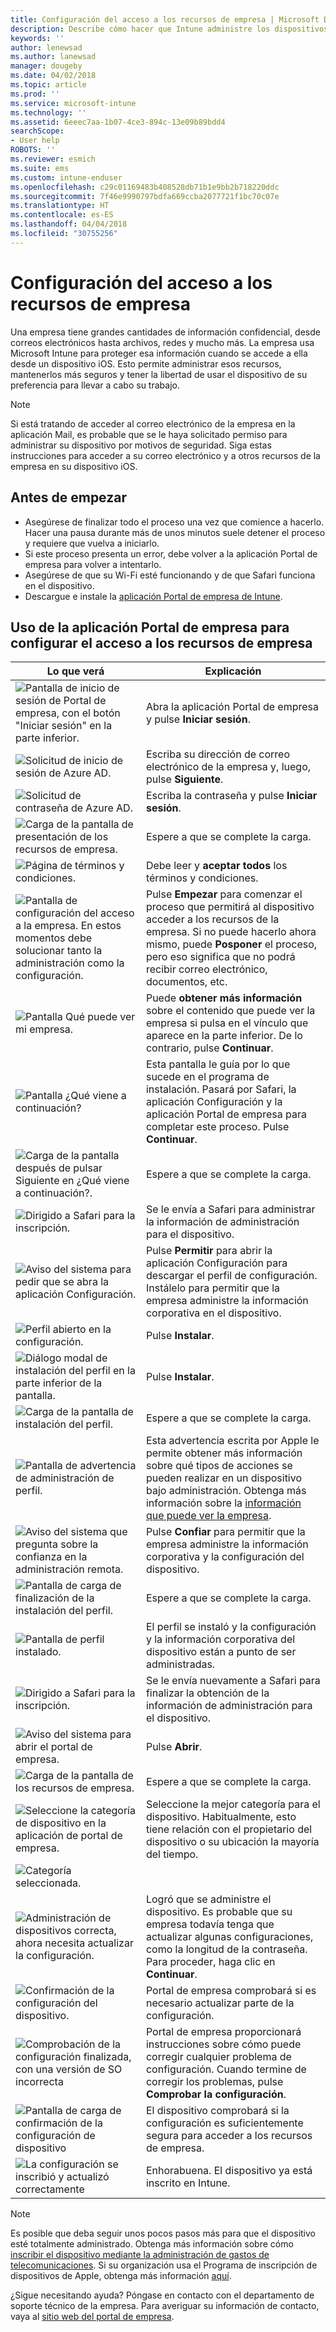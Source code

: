 ```yaml
---
title: Configuración del acceso a los recursos de empresa | Microsoft Docs
description: Describe cómo hacer que Intune administre los dispositivos iOS
keywords: ''
author: lenewsad
ms.author: lanewsad
manager: dougeby
ms.date: 04/02/2018
ms.topic: article
ms.prod: ''
ms.service: microsoft-intune
ms.technology: ''
ms.assetid: 6eeec7aa-1b07-4ce3-894c-13e09b89bdd4
searchScope:
- User help
ROBOTS: ''
ms.reviewer: esmich
ms.suite: ems
ms.custom: intune-enduser
ms.openlocfilehash: c29c01169483b408528db71b1e9bb2b718220ddc
ms.sourcegitcommit: 7f46e9990797bdfa669ccba2077721f1bc70c07e
ms.translationtype: HT
ms.contentlocale: es-ES
ms.lasthandoff: 04/04/2018
ms.locfileid: "30755256"
---
```

# <a name="set-up-access-to-your-company-resources"></a>Configuración del acceso a los recursos de empresa

Una empresa tiene grandes cantidades de información confidencial, desde correos electrónicos hasta archivos, redes y mucho más. La empresa usa Microsoft Intune para proteger esa información cuando se accede a ella desde un dispositivo iOS. Esto permite administrar esos recursos, mantenerlos más seguros y tener la libertad de usar el dispositivo de su preferencia para llevar a cabo su trabajo.

> [!NOTE]
> Si está tratando de acceder al correo electrónico de la empresa en la aplicación Mail, es probable que se le haya solicitado permiso para administrar su dispositivo por motivos de seguridad. Siga estas instrucciones para acceder a su correo electrónico y a otros recursos de la empresa en su dispositivo iOS.

## <a name="before-you-start"></a>Antes de empezar

- Asegúrese de finalizar todo el proceso una vez que comience a hacerlo. Hacer una pausa durante más de unos minutos suele detener el proceso y requiere que vuelva a iniciarlo.
- Si este proceso presenta un error, debe volver a la aplicación Portal de empresa para volver a intentarlo.
- Asegúrese de que su Wi-Fi esté funcionando y de que Safari funciona en el dispositivo.
- Descargue e instale la [aplicación Portal de empresa de Intune](install-and-sign-in-to-the-intune-company-portal-app-ios.md).


## <a name="using-the-company-portal-app-to-set-up-access-to-company-resources"></a>Uso de la aplicación Portal de empresa para configurar el acceso a los recursos de empresa

|Lo que verá|Explicación|
|---|---|
|![Pantalla de inicio de sesión de Portal de empresa, con el botón "Iniciar sesión" en la parte inferior.](./media/ios-01-cp-enroll-1802.png)|Abra la aplicación Portal de empresa y pulse **Iniciar sesión**.|
|![Solicitud de inicio de sesión de Azure AD.](./media/ios-02-cp-enroll-1802.png)|Escriba su dirección de correo electrónico de la empresa y, luego, pulse **Siguiente**.|
|![Solicitud de contraseña de Azure AD.](./media/ios-03-cp-enroll-1802.png)|Escriba la contraseña y pulse **Iniciar sesión**.|
|![Carga de la pantalla de presentación de los recursos de empresa.](./media/ios-04-cp-enroll-1802.png)|Espere a que se complete la carga.|
|![Página de términos y condiciones.](./media/ios-05-cp-enroll-1802.png)|Debe leer y **aceptar todos** los términos y condiciones.|
|![Pantalla de configuración del acceso a la empresa. En estos momentos debe solucionar tanto la administración como la configuración.](./media/ios-06-cp-enroll-1802.png)|Pulse **Empezar** para comenzar el proceso que permitirá al dispositivo acceder a los recursos de la empresa. Si no puede hacerlo ahora mismo, puede **Posponer** el proceso, pero eso significa que no podrá recibir correo electrónico, documentos, etc.|
|![Pantalla Qué puede ver mi empresa.](./media/ios-07-cp-enroll-1802.png)|Puede **obtener más información** sobre el contenido que puede ver la empresa si pulsa en el vínculo que aparece en la parte inferior. De lo contrario, pulse **Continuar**.|
|![Pantalla ¿Qué viene a continuación?](./media/ios-08-cp-enroll-1802.png)|Esta pantalla le guía por lo que sucede en el programa de instalación. Pasará por Safari, la aplicación Configuración y la aplicación Portal de empresa para completar este proceso. Pulse **Continuar**.|
|![Carga de la pantalla después de pulsar Siguiente en ¿Qué viene a continuación?.](./media/ios-09-cp-enroll-1802.png)|Espere a que se complete la carga.|
|![Dirigido a Safari para la inscripción.](./media/ios-7-cp-enroll-1711.png)|Se le envía a Safari para administrar la información de administración para el dispositivo.|
|![Aviso del sistema para pedir que se abra la aplicación Configuración.](./media/ios-8-cp-enroll-1711.png)|Pulse **Permitir** para abrir la aplicación Configuración para descargar el perfil de configuración. Instálelo para permitir que la empresa administre la información corporativa en el dispositivo.|
|![Perfil abierto en la configuración.](./media/ios-9-cp-enroll-1711.png)|Pulse **Instalar**.|
|![Diálogo modal de instalación del perfil en la parte inferior de la pantalla.](./media/ios-10-cp-enroll-1711.png)|Pulse **Instalar**.|
|![Carga de la pantalla de instalación del perfil.](./media/ios-11-cp-enroll-1711.png)|Espere a que se complete la carga.|
|![Pantalla de advertencia de administración de perfil.](./media/ios-12-cp-enroll-1711.png)|Esta advertencia escrita por Apple le permite obtener más información sobre qué tipos de acciones se pueden realizar en un dispositivo bajo administración. Obtenga más información sobre la [información que puede ver la empresa](what-info-can-your-company-see-when-you-enroll-your-device-in-intune.md).|
|![Aviso del sistema que pregunta sobre la confianza en la administración remota.](./media/ios-13-cp-enroll-1711.png)|Pulse **Confiar** para permitir que la empresa administre la información corporativa y la configuración del dispositivo.|
|![Pantalla de carga de finalización de la instalación del perfil.](./media/ios-14-cp-enroll-1711.png)|Espere a que se complete la carga.|
|![Pantalla de perfil instalado.](./media/ios-15-cp-enroll-1711.png)|El perfil se instaló y la configuración y la información corporativa del dispositivo están a punto de ser administradas.|
|![Dirigido a Safari para la inscripción.](./media/ios-16-cp-enroll-1711.png)|Se le envía nuevamente a Safari para finalizar la obtención de la información de administración para el dispositivo. |
|![Aviso del sistema para abrir el portal de empresa.](./media/ios-17-cp-enroll-1711.png)|Pulse **Abrir**.|
|![Carga de la pantalla de los recursos de empresa.](./media/ios-21-cp-enroll-1802.png)|Espere a que se complete la carga.|
|![Seleccione la categoría de dispositivo en la aplicación de portal de empresa.](./media/ios-22-cp-enroll-1802.png)|Seleccione la mejor categoría para el dispositivo. Habitualmente, esto tiene relación con el propietario del dispositivo o su ubicación la mayoría del tiempo.|
|![Categoría seleccionada.](./media/ios-23-cp-enroll-1802.png)||
|![Administración de dispositivos correcta, ahora necesita actualizar la configuración.](./media/ios-24-cp-enroll-1802.png)|Logró que se administre el dispositivo. Es probable que su empresa todavía tenga que actualizar algunas configuraciones, como la longitud de la contraseña. Para proceder, haga clic en **Continuar**.|
|![Confirmación de la configuración del dispositivo.](./media/ios-25-cp-enroll-1802.png)|Portal de empresa comprobará si es necesario actualizar parte de la configuración.|
|![Comprobación de la configuración finalizada, con una versión de SO incorrecta](./media/ios-26-cp-enroll-1802.png)|Portal de empresa proporcionará instrucciones sobre cómo puede corregir cualquier problema de configuración. Cuando termine de corregir los problemas, pulse **Comprobar la configuración**.|
|![Pantalla de carga de confirmación de la configuración de dispositivo](./media/ios-27-cp-enroll-1802.png)|El dispositivo comprobará si la configuración es suficientemente segura para acceder a los recursos de empresa.|
|![La configuración se inscribió y actualizó correctamente](./media/ios-28-cp-enroll-1802.png)|Enhorabuena. El dispositivo ya está inscrito en Intune.|

> [!Note]
> Es posible que deba seguir unos pocos pasos más para que el dispositivo esté totalmente administrado. Obtenga más información sobre cómo [inscribir el dispositivo mediante la administración de gastos de telecomunicaciones](enroll-your-device-with-telecom-expense-management-ios.md). Si su organización usa el Programa de inscripción de dispositivos de Apple, obtenga más información [aquí](enroll-your-device-dep-ios.md).

¿Sigue necesitando ayuda? Póngase en contacto con el departamento de soporte técnico de la empresa. Para averiguar su información de contacto, vaya al [sitio web del portal de empresa](https://portal.manage.microsoft.com#HelpDeskDialog).
